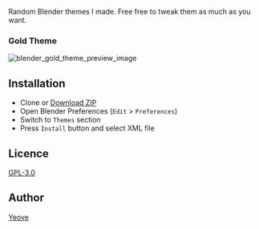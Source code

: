 Random Blender themes I made.
Free free to tweak them as much as you want.


### Gold Theme
![blender_gold_theme_preview_image](https://github.com/Yeove/BlenderThemes/assets/27574845/07a68278-6680-445c-869d-b23e57fdf72e)


## Installation

* Clone or [Download ZIP](https://github.com/Yeove/BlenderThemes/archive/main.zip)
* Open Blender Preferences (`Edit` > `Preferences`)
* Switch to `Themes` section
* Press `Install` button and select XML file

## Licence

[GPL-3.0](https://github.com/Yeove/Blender-Themes/blob/main/LICENSE)

## Author

[Yeove](https://github.com/Yeove)
